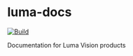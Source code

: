 # luma-docs
[![Build](https://github.com/LumaVision/luma-docs/actions/workflows/test-docs.yml/badge.svg)](https://github.com/LumaVision/luma-docs/actions/workflows/test-docs.yml)

Documentation for Luma Vision products
